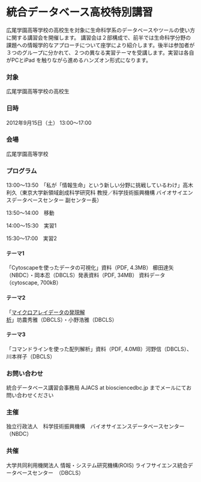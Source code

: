 # 統合データベース高校特別講習
広尾学園高等学校の高校生を対象に生命科学系のデータベースやツールの使い方に関する講習会を開催します。 講習会は２部構成で、前半では生命科学分野の課題への情報学的なアプローチについて座学により紹介します。後半は参加者が３つのグループに分かれて、２つの異なる実習テーマを受講します。実習は各自がPCとiPad を触りながら進めるハンズオン形式になります。

### 対象
広尾学園高等学校の高校生
### 日時
2012年9月15日（土） 13:00～17:00
### 会場
広尾学園高等学校
### プログラム
13:00～13:50　「私が「情報生命」という新しい分野に挑戦しているわけ」高木利久（東京大学新領域創成科学研究科 教授／科学技術振興機構 バイオサイエンスデータベースセンター 副センター長）

13:50～14:00　移動

14:00～15:30　実習1

15:30～17:00　実習2
#### テーマ1
「Cytoscapeを使ったデータの可視化」資料（PDF, 4.3MB） 櫛田達矢（NBDC）・岡本忍（DBCLS）発表資料（PDF, 34MB） 資料データ（cytoscape, 700kB）
#### テーマ2
「[マイクロアレイデータの発現解析](02_bono)」坊農秀雅（DBCLS）・小野浩雅（DBCLS）
#### テーマ3
「コマンドラインを使った配列解析」資料（PDF, 4.0MB）河野信（DBCLS）、川本祥子（DBCLS）
 
### お問い合わせ
統合データベース講習会事務局 AJACS at biosciencedbc.jp までメールにてお問い合わせください
### 主催
独立行政法人　科学技術振興機構　バイオサイエンスデータベースセンター　（NBDC）
### 共催
大学共同利用機関法人 情報・システム研究機構(ROIS) ライフサイエンス統合データベースセンター　（DBCLS）
